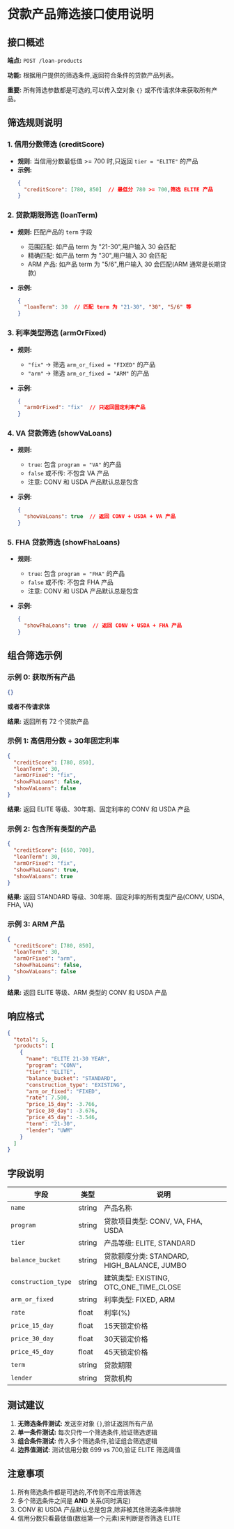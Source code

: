 # 贷款产品筛选接口使用说明

## 接口概述

**端点:** `POST /loan-products`

**功能:** 根据用户提供的筛选条件,返回符合条件的贷款产品列表。

**重要:** 所有筛选参数都是可选的,可以传入空对象 `{}` 或不传请求体来获取所有产品。

## 筛选规则说明

### 1. 信用分数筛选 (creditScore)

- **规则:** 当信用分数最低值 >= 700 时,只返回 `tier = "ELITE"` 的产品
- **示例:**
  ```json
  {
    "creditScore": [780, 850]  // 最低分 780 >= 700,筛选 ELITE 产品
  }
  ```

### 2. 贷款期限筛选 (loanTerm)

- **规则:** 匹配产品的 `term` 字段
  - 范围匹配: 如产品 term 为 "21-30",用户输入 30 会匹配
  - 精确匹配: 如产品 term 为 "30",用户输入 30 会匹配
  - ARM 产品: 如产品 term 为 "5/6",用户输入 30 会匹配(ARM 通常是长期贷款)
  
- **示例:**
  ```json
  {
    "loanTerm": 30  // 匹配 term 为 "21-30", "30", "5/6" 等
  }
  ```

### 3. 利率类型筛选 (armOrFixed)

- **规则:** 
  - `"fix"` → 筛选 `arm_or_fixed = "FIXED"` 的产品
  - `"arm"` → 筛选 `arm_or_fixed = "ARM"` 的产品

- **示例:**
  ```json
  {
    "armOrFixed": "fix"  // 只返回固定利率产品
  }
  ```

### 4. VA 贷款筛选 (showVaLoans)

- **规则:**
  - `true`: 包含 `program = "VA"` 的产品
  - `false` 或不传: 不包含 VA 产品
  - 注意: CONV 和 USDA 产品默认总是包含

- **示例:**
  ```json
  {
    "showVaLoans": true  // 返回 CONV + USDA + VA 产品
  }
  ```

### 5. FHA 贷款筛选 (showFhaLoans)

- **规则:**
  - `true`: 包含 `program = "FHA"` 的产品
  - `false` 或不传: 不包含 FHA 产品
  - 注意: CONV 和 USDA 产品默认总是包含

- **示例:**
  ```json
  {
    "showFhaLoans": true  // 返回 CONV + USDA + FHA 产品
  }
  ```

## 组合筛选示例

### 示例 0: 获取所有产品

```json
{}
```

**或者不传请求体**

**结果:** 返回所有 72 个贷款产品

### 示例 1: 高信用分数 + 30年固定利率

```json
{
  "creditScore": [780, 850],
  "loanTerm": 30,
  "armOrFixed": "fix",
  "showFhaLoans": false,
  "showVaLoans": false
}
```

**结果:** 返回 ELITE 等级、30年期、固定利率的 CONV 和 USDA 产品

### 示例 2: 包含所有类型的产品

```json
{
  "creditScore": [650, 700],
  "loanTerm": 30,
  "armOrFixed": "fix",
  "showFhaLoans": true,
  "showVaLoans": true
}
```

**结果:** 返回 STANDARD 等级、30年期、固定利率的所有类型产品(CONV, USDA, FHA, VA)

### 示例 3: ARM 产品

```json
{
  "creditScore": [780, 850],
  "loanTerm": 30,
  "armOrFixed": "arm",
  "showFhaLoans": false,
  "showVaLoans": false
}
```

**结果:** 返回 ELITE 等级、ARM 类型的 CONV 和 USDA 产品

## 响应格式

```json
{
  "total": 5,
  "products": [
    {
      "name": "ELITE 21-30 YEAR",
      "program": "CONV",
      "tier": "ELITE",
      "balance_bucket": "STANDARD",
      "construction_type": "EXISTING",
      "arm_or_fixed": "FIXED",
      "rate": 7.500,
      "price_15_day": -3.766,
      "price_30_day": -3.676,
      "price_45_day": -3.546,
      "term": "21-30",
      "lender": "UWM"
    }
  ]
}
```

## 字段说明

| 字段 | 类型 | 说明 |
|------|------|------|
| `name` | string | 产品名称 |
| `program` | string | 贷款项目类型: CONV, VA, FHA, USDA |
| `tier` | string | 产品等级: ELITE, STANDARD |
| `balance_bucket` | string | 贷款额度分类: STANDARD, HIGH_BALANCE, JUMBO |
| `construction_type` | string | 建筑类型: EXISTING, OTC_ONE_TIME_CLOSE |
| `arm_or_fixed` | string | 利率类型: FIXED, ARM |
| `rate` | float | 利率(%) |
| `price_15_day` | float | 15天锁定价格 |
| `price_30_day` | float | 30天锁定价格 |
| `price_45_day` | float | 45天锁定价格 |
| `term` | string | 贷款期限 |
| `lender` | string | 贷款机构 |

## 测试建议

1. **无筛选条件测试:** 发送空对象 `{}`,验证返回所有产品
2. **单一条件测试:** 每次只传一个筛选条件,验证筛选逻辑
3. **组合条件测试:** 传入多个筛选条件,验证组合筛选逻辑
4. **边界值测试:** 测试信用分数 699 vs 700,验证 ELITE 筛选阈值

## 注意事项

1. 所有筛选条件都是可选的,不传则不应用该筛选
2. 多个筛选条件之间是 **AND** 关系(同时满足)
3. CONV 和 USDA 产品默认总是包含,除非被其他筛选条件排除
4. 信用分数只看最低值(数组第一个元素)来判断是否筛选 ELITE

